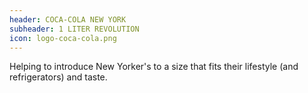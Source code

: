 ```yaml
---
header: COCA-COLA NEW YORK
subheader: 1 LITER REVOLUTION
icon: logo-coca-cola.png
---
```

Helping to introduce New Yorker's to a size that fits their lifestyle (and refrigerators) and taste.
